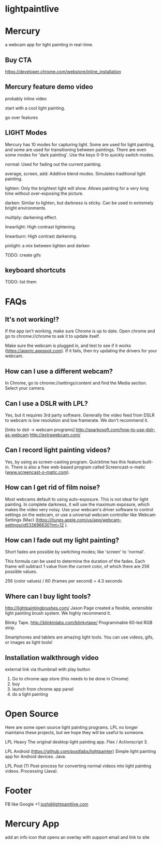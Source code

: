 lightpaintlive
==============


Mercury
======
a webcam app for light painting in real-time.


Buy CTA
------
https://developer.chrome.com/webstore/inline_installation


Mercury feature demo video
-----
probably inline video

start with a cool light painting.

go over features



LIGHT Modes
-------
Mercury has 10 modes for capturing light. Some are used for light painting, and some are used for transitioning between paintings. There are even some modes for 'dark painting'. Use the keys 0-9 to quickly switch modes.

normal: Used for fading out the current painting.
 
average, screen, add: Additive blend modes. Simulates traditional light painting.

lighten: Only the brightest light will show. Allows painting for a very long time without over-exposing the picture.

darken: Similar to lighten, but darkness is sticky. Can be used in extremely bright environments.

multiply: darkening effect.

linearlight: High contrast lightening.

linearburn: High contrast darkening.

pinlight: a mix between lighten and darken

TODO: create gifs 


keyboard shortcuts
-------

TODO: list them


FAQs
========


It's not working!?
-----
If the app isn't working, make sure Chrome is up to date. Open chrome and go to chrome://chrome to ask it to update itself.

Make sure the webcam is plugged in, and test to see if it works (https://apprtc.appspot.com). If it fails, then try updating the drivers for your webcam.

How can I use a different webcam?
-----
In Chrome, go to chrome://settings/content and find the Media section. Select your camera.


Can I use a DSLR with LPL?
-----
Yes, but it requires 3rd party software. Generally the video feed from DSLR to webcam is low resolution and low framerate. We don't recommend it.

[links to dslr -> webcam programs]
http://sparkosoft.com/how-to-use-dslr-as-webcam
http://extrawebcam.com/


Can I record light painting videos?
-----
Yes, by using as screen-casting program. Quicktime has this feature built-in. There is also a free web-based program called Screencast-o-matic (www.screencast-o-matic.com).


How can I get rid of film noise?
-----
Most webcams default to using auto-exposure. This is not ideal for light painting. In complete darkness, it will use the maximum exposure, which makes the video very noisy. Use your webcam's driver software to control settings on the webcam, or use a universal webcam controller like Webcam Settings (Mac) (https://itunes.apple.com/us/app/webcam-settings/id533696630?mt=12
).


How can I fade out my light painting?
-----
Short fades are possible by switching modes; like 'screen' to 'normal'.  

This formula can be used to determine the duration of the fades. Each frame will subtract 1 value from the current color, of which there are 256 possible values.

256 (color values) / 60 (frames per second) = 4.3 seconds


Where can I buy light tools?
-----
http://lightpaintingbrushes.com/
Jason Page created a flexible, extensible light painting brush system. We highly recommend it.

Blinky Tape. http://blinkinlabs.com/blinkytape/
Programmable 60-led RGB strip. 

Smartphones and tablets are amazing light tools. You can use videos, gifs, or images as light tools!


Installation walkthrough video
------
external link via thumbnail with play button

1. Go to chrome app store (this needs to be done in Chrome)
2. buy
3. launch from chrome app panel
4. do a light painting



Open Source
=======

Here are some open source light painting programs. LPL no longer maintains these projects, but we hope they will be useful to someone. 

LPL Heavy
The original desktop light painting app. Flex / Actionscript 3.

LPL Android (https://github.com/positlabs/lightpainter)
Simple light painting app for Android devices. Java.

LPL Post (?)
Post-process for converting normal videos into light painting videos. Processing (Java).


Footer
=======
FB like
Google +1 
josh@lightpaintlive.com








Mercury App
=======
add an info icon that opens an overlay with support email and link to site
